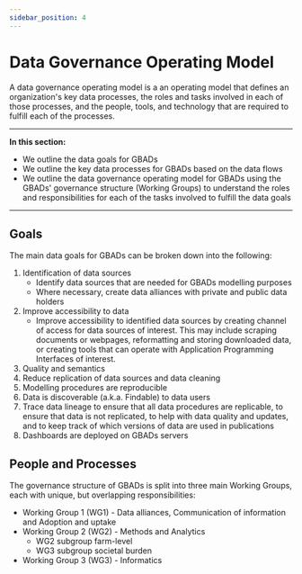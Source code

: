 ```yaml
---
sidebar_position: 4
---
```


# Data Governance Operating Model

A data governance operating model is a an operating model that defines an organization's key data processes, the roles and tasks involved in each of those processes, and the people, tools, and technology that are required to fulfill each of the processes. 

---

**In this section:** 

* We outline the data goals for GBADs
* We outline the key data processes for GBADs based on the data flows
* We outline the data governance operating model for GBADs using the GBADs' governance structure (Working Groups) to understand the roles and responsibilities for each of the tasks involved to fulfill the data goals

---

## Goals

The main data goals for GBADs can be broken down into the following: 

1. Identification of data sources 
    * Identify data sources that are needed for GBADs modelling purposes
    * Where necessary, create data alliances with private and public data holders 
2. Improve accessibility to data 
    * Improve accessibility to identified data sources by creating channel of access for data sources of interest. This may include scraping documents or webpages, reformatting and storing downloaded data, or creating tools that can operate with Application Programming Interfaces of interest. 
3. Quality and semantics 
4. Reduce replication of data sources and data cleaning 
5. Modelling procedures are reproducible
6. Data is discoverable (a.k.a. Findable) to data users
7. Trace data lineage to ensure that all data procedures are replicable, to ensure that data is not replicated, to help with data quality and updates, and to keep track of which versions of data are used in publications
8. Dashboards are deployed on GBADs servers 



<!-- * Assess the quality of all input data according to quality metrics established by the Informatics team and communicate the quality via data quality reports or dashboards 
* Data can be shared with internal and external partners via Application Programming Interfaces (APIs) and/or files in S3 buckets 
* Reduce data replication and provide processes so same versions of data can be used by all data users in GBADs 
* Trace data lineage and provenance to ensure that changes to data and outputs are reproducible and traceable, and to ensure that 
* Ensure that modelling procedures are well documented,
* Provide infrastructure to 

The goals were drafted using the 2023 Investment Document.  -->

## People and Processes

The governance structure of GBADs is split into three main Working Groups, each with unique, but overlapping responsibilities: 
* Working Group 1 (WG1) - Data alliances, Communication of information and Adoption and uptake
* Working Group 2 (WG2) - Methods and Analytics
    * WG2 subgroup farm-level 
    * WG3 subgroup societal burden
* Working Group 3 (WG3) - Informatics 